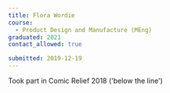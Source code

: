```yaml
---
title: Flora Wordie
course:
  - Product Design and Manufacture (MEng)
graduated: 2021
contact_allowed: true

submitted: 2019-12-19
---
```

Took part in Comic Relief 2018 ('below the line')
